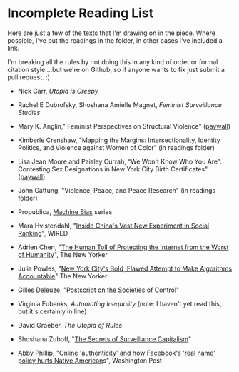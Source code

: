 # Incomplete Reading List

Here are just a few of the texts that I'm drawing on in the piece. Where possible, I've put the readings in the folder, in other cases I've included a link.

I'm breaking all the rules by not doing this in any kind of order or formal citation style….but we're on Github, so if anyone wants to fix just submit a pull request. :) 



- Nick Carr, *Utopia is Creepy*

- Rachel E Dubrofsky, Shoshana Amielle Magnet, *Feminist Surveillance Studies*

- Mary K. Anglin," Feminist Perspectives on Structural Violence" ([paywall](http://www.tandfonline.com/doi/abs/10.1080/1070289X.1998.9962613?journalCode=gide20))

- Kimberle Crenshaw, "Mapping the Margins: Intersectionality, Identity Politics, and Violence against Women of Color" (in readings folder)

-  Lisa Jean Moore and Paisley Currah, “We Won't Know Who You Are”: Contesting Sex Designations in New York City Birth Certificates" ([paywall](http://onlinelibrary.wiley.com/wol1/doi/10.1111/j.1527-2001.2009.01048.x/full))

- John Gattung, "Violence, Peace, and Peace Research" (in readings folder)

- Propublica, [Machine Bias](https://www.propublica.org/article/machine-bias-risk-assessments-in-criminal-sentencing) series

- Mara Hvistendahl, "[Inside China's Vast New Experiment in Social Ranking](https://www.wired.com/story/age-of-social-credit/)", WIRED

- Adrien Chen, "[The Human Toll of Protecting the Internet from the Worst of Humanity](https://www.newyorker.com/tech/elements/the-human-toll-of-protecting-the-internet-from-the-worst-of-humanity)", The New Yorker

- Julia Powles, "[New York City's Bold, Flawed Attempt to Make Algorithms Accountable](https://www.newyorker.com/tech/elements/new-york-citys-bold-flawed-attempt-to-make-algorithms-accountable)" The New Yorker

- Gilles Deleuze, "[Postscript on the Societies of Control](https://cidadeinseguranca.files.wordpress.com/2012/02/deleuze_control.pdf)"

- Virginia Eubanks, *Automating Inequality* (note: I haven't yet read this, but it's certainly in line)

- David Graeber, *The Utopia of Rules*

- Shoshana Zuboff, "[The Secrets of Surveillance Capitalism](http://www.faz.net/aktuell/feuilleton/debatten/the-digital-debate/shoshana-zuboff-secrets-of-surveillance-capitalism-14103616.html)"

- Abby Phillip, "[Online 'authenticity' and how Facebook's 'real name' policy hurts Native American](https://www.washingtonpost.com/news/morning-mix/wp/2015/02/10/online-authenticity-and-how-facebooks-real-name-policy-hurts-native-americans/?utm_term=.a1217610ac57)s", Washington Post 

  ​